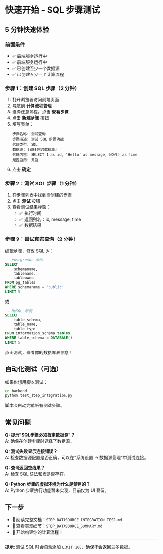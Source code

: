 # 快速开始 - SQL 步骤测试

## 5 分钟快速体验

### 前置条件
- ✅ 后端服务运行中
- ✅ 前端服务运行中  
- ✅ 已创建至少一个数据源
- ✅ 已创建至少一个计算流程

### 步骤 1：创建 SQL 步骤（2 分钟）

1. 打开浏览器访问前端页面
2. 导航到 **计算流程管理**
3. 选择任意流程，点击 **查看步骤**
4. 点击 **新建步骤** 按钮
5. 填写表单：
   ```
   步骤名称: 测试查询
   步骤描述: 测试 SQL 步骤功能
   代码类型: SQL
   数据源: [选择你的数据源]
   代码内容: SELECT 1 as id, 'Hello' as message, NOW() as time
   是否启用: 开启
   ```
6. 点击 **确定**

### 步骤 2：测试 SQL 步骤（1 分钟）

1. 在步骤列表中找到刚创建的步骤
2. 点击 **测试** 按钮
3. 查看测试结果弹窗：
   - ✅ 执行时间
   - ✅ 返回列名：id, message, time
   - ✅ 数据结果

### 步骤 3：尝试真实查询（2 分钟）

编辑步骤，修改 SQL 为：

```sql
-- PostgreSQL 示例
SELECT 
    schemaname,
    tablename,
    tableowner
FROM pg_tables
WHERE schemaname = 'public'
LIMIT 5
```

或

```sql
-- MySQL 示例
SELECT 
    table_schema,
    table_name,
    table_type
FROM information_schema.tables
WHERE table_schema = DATABASE()
LIMIT 5
```

点击测试，查看你的数据库表信息！

## 自动化测试（可选）

如果你想用脚本测试：

```bash
cd backend
python test_step_integration.py
```

脚本会自动完成所有测试步骤。

## 常见问题

**Q: 提示"SQL步骤必须指定数据源"？**  
A: 确保在创建步骤时选择了数据源。

**Q: 测试失败显示连接错误？**  
A: 检查数据源配置是否正确，可以在"系统设置 → 数据源管理"中测试连接。

**Q: 查询返回空结果？**  
A: 检查 SQL 语法和表是否存在。

**Q: Python 步骤的虚拟环境为什么是禁用的？**  
A: Python 步骤执行功能暂未实现，目前仅为 UI 预留。

## 下一步

- 📖 阅读完整文档：`STEP_DATASOURCE_INTEGRATION_TEST.md`
- 🔧 查看实现细节：`STEP_DATASOURCE_SUMMARY.md`
- 🎯 开始构建你的计算流程！

---

**提示**: 测试 SQL 时会自动添加 `LIMIT 100`，确保不会返回过多数据。
